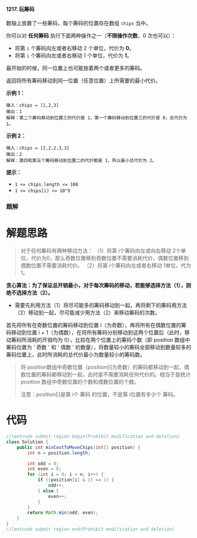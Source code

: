 #### 1217. 玩筹码

数轴上放置了一些筹码，每个筹码的位置存在数组 `chips` 当中。

你可以对 **任何筹码** 执行下面两种操作之一（**不限操作次数**，0 次也可以）：

- 将第 `i` 个筹码向左或者右移动 2 个单位，代价为 **0**。
- 将第 `i` 个筹码向左或者右移动 1 个单位，代价为 **1**。

最开始的时候，同一位置上也可能放着两个或者更多的筹码。

返回将所有筹码移动到同一位置（任意位置）上所需要的最小代价。

**示例 1：**

```shell
输入：chips = [1,2,3]
输出：1
解释：第二个筹码移动到位置三的代价是 1，第一个筹码移动到位置三的代价是 0，总代价为 1。
```

**示例 2：**

```shell
输入：chips = [2,2,2,3,3]
输出：2
解释：第四和第五个筹码移动到位置二的代价都是 1，所以最小总代价为 2。
```

**提示：**

- `1 <= chips.length <= 100`
- `1 <= chips[i] <= 10^9`

### 题解

# 解题思路

> 对于任何筹码有两种移动方法：
> （1）将第 i个筹码向左或向右移动 2个单位，代价为0，那么奇数位置移到奇数位置不需要消耗代价，偶数位置移到偶数位置不需要消耗代价。
> （2）将第 i个筹码向左或者右移动 1单位，代为 1。

**贪心算法：为了保证总开销最小，对于每次筹码的移动，若能够选择方法（1），则绝不选择方法（2）。**

- 需要先利用方法（1）将尽可能多的筹码移动到一起，再将剩下的筹码用方法（2）移动到一起，尽可能减少用方法（2）来移动筹码的次数。

首先将所有在奇数位置的筹码移动到位置 i（为奇数），再将所有在偶数位置的筹码移动到位置 i + 1（为偶数），在将所有筹码分别移动到这两个位置后（此时，移动筹码所消耗的开销均为 0），比较在两个位置上的筹码个数（即 position 数组中筹码位置为 ' 奇数 ' 和 ' 偶数 ' 的数量），将数量较小的筹码全部移动到数量较多的筹码位置上，此时所消耗的总代价最小为数量较小的筹码数。

> 将 position数组中奇数位置（position[i]为奇数）的筹码都移动到一起，偶数位置的筹码都移动到一起，此时是不需要消耗任何代价的。相当于是统计 position 数组中奇数位置的个数和偶数位置的个数。
>
> 注意：position[i]是第 i个 筹码 的位置，不是第 i位置有多少个 筹码。

# 代码

```java
//leetcode submit region begin(Prohibit modification and deletion)
class Solution {
    public int minCostToMoveChips(int[] position) {
        int n = position.length;

        int odd = 0;
        int even = 0;
        for (int i = 0; i < n; i++) {
            if ((position[i] & 1) == 1) {
                odd++;
            } else {
                even++;
            }
        }
        return Math.min(odd, even);
    }
}
//leetcode submit region end(Prohibit modification and deletion)

```

